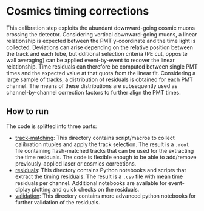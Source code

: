 # Cosmics timing corrections
This calibration step exploits the abundant downward-going cosmic muons crossing the detector.
Considering vertical downward-going muons, a linear relationship is expected between the PMT y-coordinate and the time light is collected.
Deviations can arise depending on the relative position between the track and each tube, but dditional selection criteria (PE cut, opposite wall averaging) can be applied event-by-event to recover the linear relationship.
Time residuals can therefore be computed between single PMT times and the expected value at that quota from the linear fit.
Considering a large sample of tracks, a distribution of residuals is obtained for each PMT channel.
The means of these distributions are subsequently used as channel-by-channel correction factors to further align the PMT times.

## How to run
The code is splitted into three parts:
* [track-matching](./track-matching): This directory contains script/macros to collect calibration ntuples and apply the track selection.
  The result is a `.root` file containing flash-matched tracks that can be used for the extracting the time residuals.
  The code is flexible enough to be able to add/remove previously-applied laser or cosmics corrections.
* [residuals](./residuals): This directory contains Python notebooks and scripts that extract the timing residuals.
  The result is a `.csv` file with mean time residuals per channel.
  Additional notebooks are available for event-diplay plotting and quick checks on the residuals.
* [validation](./validation): This directory contains more advanced python notebooks for further validation of the residuals.
   
  

